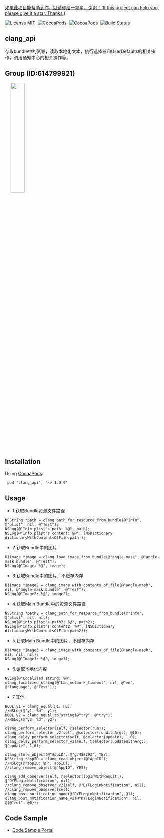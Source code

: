 [如果此项目能帮助到你，就请你给一颗星。谢谢！(If this project can help you, please give it a star. Thanks!)](https://github.com/dgynfi/clang_api)

[![License MIT](https://img.shields.io/badge/license-MIT-green.svg?style=flat)](LICENSE)&nbsp;
[![CocoaPods](http://img.shields.io/cocoapods/v/clang_api.svg?style=flat)](http://cocoapods.org/pods/clang_api)&nbsp;
![CocoaPods](http://img.shields.io/cocoapods/p/clang_api.svg?style=flat)&nbsp;
[![Build Status](https://travis-ci.org/dgynfi/clang_api.svg?branch=master)](https://travis-ci.org/dgynfi/clang_api)

## clang_api

存取bundle中的资源，读取本地化文本，执行选择器和UserDefaults的相关操作，调用通知中心的相关操作等。

## Group (ID:614799921)

<div align=left>
&emsp; <img src="https://github.com/dgynfi/clang_api/raw/master/clang_api/Image/g614799921.jpg" width="30%" />
</div>

## Installation

Using [CocoaPods](https://cocoapods.org):

```pod install
 pod 'clang_api', '~> 1.0.9'
```

## Usage

- 1.获取Bundle资源文件路径
 
```ObjC
NSString *path = clang_path_for_resource_from_bundle(@"Info", @"plist", nil, @"Test");
NSLog(@"Info.plist's path: %@", path);
NSLog(@"Info.plist's content: %@", [NSDictionary dictionaryWithContentsOfFile:path]);
```

- 2.获取Bundle中的图片
 
```ObjC
UIImage *image = clang_load_image_from_bundle(@"angle-mask", @"angle-mask.bundle", @"Test");
NSLog(@"Image: %@", image);
```

- 3.获取Bundle中的图片，不缓存内存
 
```ObjC
UIImage *image2 = clang_image_with_contents_of_file(@"angle-mask", nil, @"angle-mask.bundle", @"Test");
NSLog(@"Image2: %@", image2);
```

- 4.获取Main Bundle中的资源文件路径
 
```ObjC
NSString *path2 = clang_path_for_resource_from_bundle(@"Info", @"plist", nil, nil);
NSLog(@"info.plist's path2: %@", path2);
NSLog(@"info.plist's content2: %@", [NSDictionary dictionaryWithContentsOfFile:path2]);
```

- 5.获取Main Bundle中的图片，不缓存内存
 
```ObjC
UIImage *Image3 = clang_image_with_contents_of_file(@"angle-mask", nil, nil, nil);
NSLog(@"Image3: %@", image3);
```

-  6.读取本地化内容
 
```ObjC
NSLog(@"Localized string: %@", clang_localized_string(@"Lan_network_timeout", nil, @"en", @"language", @"Test"));
```

- 7.其他
 
```ObjC
BOOL y1 = clang_equal(@1, @3);
//NSLog(@"y1: %d", y1);
BOOL y2 = clang_equal_to_string(@"try", @"try");
//NSLog(@"y2: %d", y2);

clang_perform_selector(self, @selector(run));
clang_perform_selector_v2(self, @selector(runWithArg:), @10);
clang_delay_perform_selector(self, @selector(update), 1.0);
clang_delay_perform_selector_v2(self, @selector(updateWithArg:), @"update", 1.0);
    
clang_store_object(@"AppID", @"g7482293", YES);
NSString *appID = clang_read_object(@"AppID");
//NSLog(@"appID: %@", appID);
//clang_remove_object(@"AppID", YES);
    
clang_add_observer(self, @selector(logInWithResult:), @"DYFLoginNotification", nil);
//clang_remove_observer_v2(self, @"DYFLoginNotification", nil);
//clang_remove_observer(self);
clang_post_notification_name(@"DYFLoginNotification", @1);
clang_post_notification_name_v2(@"DYFLoginNotification", nil, @{@"ret": @0});
```

## Code Sample

- [Code Sample Portal](https://github.com/dgynfi/clang_api/blob/master/clang_api/ViewController.m)
